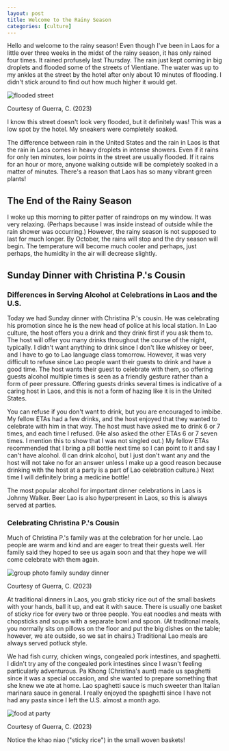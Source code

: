```yaml
---
layout: post
title: Welcome to the Rainy Season
categories: [culture]
---
```


Hello and welcome to the rainy season! Even though I've been in Laos for a little over three weeks in the midst of the rainy season, it has only rained four times. It rained profusely last Thursday. The rain just kept coming in big droplets and flooded some of the streets of Vientiane. The water was up to my ankles at the street by the hotel after only about 10 minutes of flooding. I didn't stick around to find out how much higher it would get. 

![flooded street](https://lh3.googleusercontent.com/pw/AIL4fc_-Cbqtt_PWhE-U-Jpfkh2yHv9CioKChMA5WxgFj6PzjOhq1dms5QTLTpjt2q8gecKIZVuhV5bLsqW-NzAG-hEqvcv5PXalt8E5BDA6Ay4Rn7jEoSXv=w1000)

Courtesy of Guerra, C. (2023)

I know this street doesn't look very flooded, but it definitely was! This was a low spot by the hotel. My sneakers were completely soaked.

The difference between rain in the United States and the rain in Laos is that the rain in Laos comes in heavy droplets in intense showers. Even if it rains for only ten minutes, low points in the street are usually flooded. If it rains for an hour or more, anyone walking outside will be completely soaked in a matter of minutes. There's a reason that Laos has so many vibrant green plants!

## The End of the Rainy Season

I woke up this morning to pitter patter of raindrops on my window. It was very relaxing. (Perhaps because I was inside instead of outside while the rain shower was occurring.) However, the rainy season is not supposed to last for much longer. By October, the rains will stop and the dry season will begin. The temperature will become much cooler and perhaps, just perhaps, the humidity in the air will decrease slightly. 

## Sunday Dinner with Christina P.'s Cousin

### Differences in Serving Alcohol at Celebrations in Laos and the U.S.

Today we had Sunday dinner with Christina P.'s cousin. He was celebrating his promotion since he is the new head of police at his local station. In Lao culture, the host offers you a drink and they drink first if you ask them to. The host will offer you many drinks throughout the course of the night, typically. I didn't want anything to drink since I don't like whiskey or beer, and I have to go to Lao language class tomorrow. However, it was very difficult to refuse since Lao people want their guests to drink and have a good time. The host wants their guest to celebrate with them, so offering guests alcohol multiple times is seen as a friendly gesture rather than a form of peer pressure. Offering guests drinks several times is indicative of a caring host in Laos, and this is not a form of hazing like it is in the United States. 

You can refuse if you don't want to drink, but you are encouraged to imbibe. My fellow ETAs had a few drinks, and the host enjoyed that they wanted to celebrate with him in that way. The host must have asked me to drink 6 or 7 times, and each time I refused. (He also asked the other ETAs 6 or 7 seven times. I mention this to show that I was not singled out.) My fellow ETAs recommended that I bring a pill bottle next time so I can point to it and say I can't have alcohol. (I can drink alcohol, but I just don't want any and the host will not take no for an answer unless I make up a good reason because drinking with the host at a party is a part of Lao celebration culture.) Next time I will definitely bring a medicine bottle!

The most popular alcohol for important dinner celebrations in Laos is Johnny Walker. Beer Lao is also hyperpresent in Laos, so this is always served at parties. 

### Celebrating Christina P.'s Cousin

Much of Christina P.'s family was at the celebration for her uncle. Lao people are warm and kind and are eager to treat their guests well. Her family said they hoped to see us again soon and that they hope we will come celebrate with them again. 

![group photo family sunday dinner](https://lh3.googleusercontent.com/pw/AIL4fc9-S9NJSZ-OwZN1i68qtiB7w70UK7TbC29v-5pxWdhrsHLenHzr5in7AeZY28k8Lye9NyM0WK9tK0xeEsXD_6ZxArjWXz6p-YjaqQrtwBSYpDaOCdUg=w1000)

Courtesy of Guerra, C. (2023)

At traditional dinners in Laos, you grab sticky rice out of the small baskets with your hands, ball it up, and eat it with sauce. There is usually one basket of sticky rice for every two or three people. You eat noodles and meats with chopsticks and soups with a separate bowl and spoon. (At traditonal meals, you normally sits on pillows on the floor and put the big dishes on the table; however, we ate outside, so we sat in chairs.) Traditional Lao meals are always served potluck style. 

We had fish curry, chicken wings, congealed pork intestines, and spaghetti. I didn't try any of the congealed pork intestines since I wasn't feeling particularly adventurous. Pa Khong (Christina's aunt) made us spaghetti since it was a special occasion, and she wanted to prepare something that she knew we ate at home. Lao spaghetti sauce is much sweeter than Italian marinara sauce in general. I really enjoyed the spaghetti since I have not had any pasta since I left the U.S. almost a month ago. 

![food at party](https://lh3.googleusercontent.com/pw/AIL4fc9yiagnuOtY7LDTVbYEk6iE1TddDOL3GafOezkwya2cnlZiGGJnw3NAUZGZPFTnj6ldDLspv0DLTYRhQzEkfP4Iq8NMCjf4_vJkj7K9fBbjb1ItXpZX=w1000)

Courtesy of Guerra, C. (2023)

Notice the khao niao ("sticky rice") in the small woven baskets!

<!-- Hello and welcome. The only purpose of this post is to greet you when your site comes alive for the first time.  
This post will demonstrate some of the more common content & elements found in posts.  
Feel free to delete this post when you are ready to publish your first post.  

Lorem ipsum dolor sit amet, consectetur adipiscing elit. Fusce bibendum neque eget nunc mattis eu sollicitudin enim tincidunt. Vestibulum lacus tortor, ultricies id dignissim ac, bibendum in velit.

## Some great heading (h2)

Proin convallis mi ac felis pharetra aliquam. Curabitur dignissim accumsan rutrum. In arcu magna, aliquet vel pretium et, molestie et arcu.


Mauris lobortis nulla et felis ullamcorper bibendum. Phasellus et hendrerit mauris. Proin eget nibh a massa vestibulum pretium. Suspendisse eu nisl a ante aliquet bibendum quis a nunc. Praesent varius interdum vehicula. Aenean risus libero, placerat at vestibulum eget, ultricies eu enim. Praesent nulla tortor, malesuada adipiscing adipiscing sollicitudin, adipiscing eget est.

## Another great heading (h2)

Lorem ipsum dolor sit amet, consectetur adipiscing elit. Fusce bibendum neque eget nunc mattis eu sollicitudin enim tincidunt. Vestibulum lacus tortor, ultricies id dignissim ac, bibendum in velit.

### Some great subheading (h3)

Proin convallis mi ac felis pharetra aliquam. Curabitur dignissim accumsan rutrum. In arcu magna, aliquet vel pretium et, molestie et arcu. Mauris lobortis nulla et felis ullamcorper bibendum.

Phasellus et hendrerit mauris. Proin eget nibh a massa vestibulum pretium. Suspendisse eu nisl a ante aliquet bibendum quis a nunc.

### Some great subheading (h3)

Praesent varius interdum vehicula. Aenean risus libero, placerat at vestibulum eget, ultricies eu enim. Praesent nulla tortor, malesuada adipiscing adipiscing sollicitudin, adipiscing eget est.

> This quote will *change* your life. It will reveal the <i>secrets</i> of the universe, and all the wonders of humanity. Don't <em>misuse</em> it.

Lorem ipsum dolor sit amet, consectetur adipiscing elit. Fusce bibendum neque eget nunc mattis eu sollicitudin enim tincidunt.

### Some great subheading (h3)

Vestibulum lacus tortor, ultricies id dignissim ac, bibendum in velit. Proin convallis mi ac felis pharetra aliquam. Curabitur dignissim accumsan rutrum.

In arcu magna, aliquet vel pretium et, molestie et arcu. Mauris lobortis nulla et felis ullamcorper bibendum. Phasellus et hendrerit mauris.

#### You might want a sub-subheading (h4)

In arcu magna, aliquet vel pretium et, molestie et arcu. Mauris lobortis nulla et felis ullamcorper bibendum. Phasellus et hendrerit mauris.

In arcu magna, aliquet vel pretium et, molestie et arcu. Mauris lobortis nulla et felis ullamcorper bibendum. Phasellus et hendrerit mauris.

#### But it's probably overkill (h4)

In arcu magna, aliquet vel pretium et, molestie et arcu. Mauris lobortis nulla et felis ullamcorper bibendum. Phasellus et hendrerit mauris.

##### Could be a smaller sub-heading, `pacman` (h5)

In arcu magna, aliquet vel pretium et, molestie et arcu. Mauris lobortis nulla et felis ullamcorper bibendum. Phasellus et hendrerit mauris.

###### Small yet significant sub-heading  (h6)

In arcu magna, aliquet vel pretium et, molestie et arcu. Mauris lobortis nulla et felis ullamcorper bibendum. Phasellus et hendrerit mauris.

### Highlight the code please!!

{% highlight c %}
float Q_rsqrt( float number )
{
	long i;
	float x2, y;
	const float threehalfs = 1.5F;

	x2 = number * 0.5F;
	y  = number;
	i  = * ( long * ) &y;                       // evil floating point bit level hacking
	i  = 0x5f3759df - ( i >> 1 );               // what the fuck? 
	y  = * ( float * ) &i;
	y  = y * ( threehalfs - ( x2 * y * y ) );   // 1st iteration
//	y  = y * ( threehalfs - ( x2 * y * y ) );   // 2nd iteration, this can be removed

	return y;
}
{% endhighlight %}

### Oh hai, an unordered list!!

In arcu magna, aliquet vel pretium et, molestie et arcu. Mauris lobortis nulla et felis ullamcorper bibendum. Phasellus et hendrerit mauris.

- First item, yo
- Second item, dawg
- Third item, what what?!
- Fourth item, fo sheezy my neezy

### Oh hai, an ordered list!!

In arcu magna, aliquet vel pretium et, molestie et arcu. Mauris lobortis nulla et felis ullamcorper bibendum. Phasellus et hendrerit mauris.

1. First item, yo
2. Second item, dawg
3. Third item, what what?!
4. Fourth item, fo sheezy my neezy

## Headings are cool! (h2)

Proin eget nibh a massa vestibulum pretium. Suspendisse eu nisl a ante aliquet bibendum quis a nunc. Praesent varius interdum vehicula. Aenean risus libero, placerat at vestibulum eget, ultricies eu enim. Praesent nulla tortor, malesuada adipiscing adipiscing sollicitudin, adipiscing eget est.

Praesent nulla tortor, malesuada adipiscing adipiscing sollicitudin, adipiscing eget est.

Proin eget nibh a massa vestibulum pretium. Suspendisse eu nisl a ante aliquet bibendum quis a nunc.

### Tables

Title 1               | Title 2               | Title 3               | Title 4
--------------------- | --------------------- | --------------------- | ---------------------
lorem                 | lorem ipsum           | lorem ipsum dolor     | lorem ipsum dolor sit
lorem ipsum dolor sit | lorem ipsum dolor sit | lorem ipsum dolor sit | lorem ipsum dolor sit
lorem ipsum dolor sit | lorem ipsum dolor sit | lorem ipsum dolor sit | lorem ipsum dolor sit
lorem ipsum dolor sit | lorem ipsum dolor sit | lorem ipsum dolor sit | lorem ipsum dolor sit

Title 1 | Title 2 | Title 3 | Title 4
--- | --- | --- | ---
lorem | lorem ipsum | lorem ipsum dolor | lorem ipsum dolor sit
lorem ipsum dolor sit amet | lorem ipsum dolor sit amet consectetur | lorem ipsum dolor sit amet | lorem ipsum dolor sit
lorem ipsum dolor | lorem ipsum | lorem | lorem ipsum
lorem ipsum dolor | lorem ipsum dolor sit | lorem ipsum dolor sit amet | lorem ipsum dolor sit amet consectetur -->
